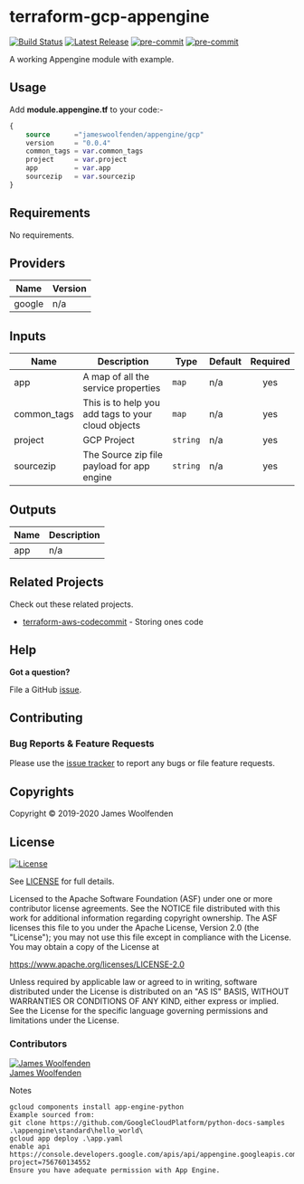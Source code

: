 # terraform-gcp-appengine

[![Build Status](https://github.com/JamesWoolfenden/terraform-gcp-appengine/workflows/Bump%20version/badge.svg?branch=master)](https://github.com/JamesWoolfenden/terraform-gcp-appengine)
[![Latest Release](https://img.shields.io/github/release/JamesWoolfenden/terraform-gcp-appengine.svg)](https://github.com/JamesWoolfenden/terraform-gcp-appengine/releases/latest)
[![pre-commit](https://img.shields.io/badge/pre--commit-enabled-brightgreen?logo=pre-commit&logoColor=white)](https://github.com/pre-commit/pre-commit)
[![pre-commit](https://img.shields.io/badge/checkov-verified-brightgreen)](https://www.checkov.io/)

A working Appengine module with example.

## Usage

Add **module.appengine.tf** to your code:-

```terraform
{
    source      ="jameswoolfenden/appengine/gcp"
    version     = "0.0.4"
    common_tags = var.common_tags
    project     = var.project
    app         = var.app
    sourcezip   = var.sourcezip
}
```

<!-- BEGINNING OF PRE-COMMIT-TERRAFORM DOCS HOOK -->

## Requirements

No requirements.

## Providers

| Name   | Version |
| ------ | ------- |
| google | n/a     |

## Inputs

| Name        | Description                                        | Type     | Default | Required |
| ----------- | -------------------------------------------------- | -------- | ------- | :------: |
| app         | A map of all the service properties                | `map`    | n/a     |   yes    |
| common_tags | This is to help you add tags to your cloud objects | `map`    | n/a     |   yes    |
| project     | GCP Project                                        | `string` | n/a     |   yes    |
| sourcezip   | The Source zip file payload for app engine         | `string` | n/a     |   yes    |

## Outputs

| Name | Description |
| ---- | ----------- |
| app  | n/a         |

<!-- END OF PRE-COMMIT-TERRAFORM DOCS HOOK -->

## Related Projects

Check out these related projects.

- [terraform-aws-codecommit](https://github.com/jameswoolfenden/terraform-aws-codebuild) - Storing ones code

## Help

**Got a question?**

File a GitHub [issue](https://github.com/jameswoolfenden/terraform-gcp-appengine/issues).

## Contributing

### Bug Reports & Feature Requests

Please use the [issue tracker](https://github.com/jameswoolfenden/terraform-gcp-appengine/issues) to report any bugs or file feature requests.

## Copyrights

Copyright © 2019-2020 James Woolfenden

## License

[![License](https://img.shields.io/badge/License-Apache%202.0-blue.svg)](https://opensource.org/licenses/Apache-2.0)

See [LICENSE](LICENSE) for full details.

Licensed to the Apache Software Foundation (ASF) under one
or more contributor license agreements. See the NOTICE file
distributed with this work for additional information
regarding copyright ownership. The ASF licenses this file
to you under the Apache License, Version 2.0 (the
"License"); you may not use this file except in compliance
with the License. You may obtain a copy of the License at

<https://www.apache.org/licenses/LICENSE-2.0>

Unless required by applicable law or agreed to in writing,
software distributed under the License is distributed on an
"AS IS" BASIS, WITHOUT WARRANTIES OR CONDITIONS OF ANY
KIND, either express or implied. See the License for the
specific language governing permissions and limitations
under the License.

### Contributors

[![James Woolfenden][jameswoolfenden_avatar]][jameswoolfenden_homepage]<br/>[James Woolfenden][jameswoolfenden_homepage]

[jameswoolfenden_homepage]: https://github.com/jameswoolfenden
[jameswoolfenden_avatar]: https://github.com/jameswoolfenden.png?size=150
[logo]: https://gist.githubusercontent.com/JamesWoolfenden/5c457434351e9fe732ca22b78fdd7d5e/raw/15933294ae2b00f5dba6557d2be88f4b4da21201/slalom-logo.png
[website]: https://slalom.com
[github]: https://github.com/jameswoolfenden
[linkedin]: https://www.linkedin.com/in/jameswoolfenden/
[twitter]: https://twitter.com/JimWoolfenden
[share_twitter]: https://twitter.com/intent/tweet/?text=terraform-gcp-appengine&url=https://github.com/jameswoolfenden/terraform-gcp-appengine
[share_linkedin]: https://www.linkedin.com/shareArticle?mini=true&title=terraform-gcp-appengine&url=https://github.com/jameswoolfenden/terraform-gcp-appengine
[share_reddit]: https://reddit.com/submit/?url=https://github.com/jameswoolfenden/terraform-gcp-appengine
[share_facebook]: https://facebook.com/sharer/sharer.php?u=https://github.com/jameswoolfenden/terraform-gcp-appengine
[share_email]: mailto:?subject=terraform-gcp-appengine&body=https://github.com/jameswoolfenden/terraform-gcp-appengine

Notes

```cli
gcloud components install app-engine-python
Example sourced from:
git clone https://github.com/GoogleCloudPlatform/python-docs-samples
.\appengine\standard\hello_world\
gcloud app deploy .\app.yaml
enable api
https://console.developers.google.com/apis/api/appengine.googleapis.com/overview?project=756760134552
Ensure you have adequate permission with App Engine.
```
